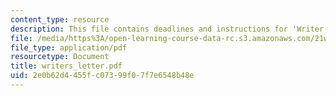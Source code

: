 ```yaml
---
content_type: resource
description: This file contains deadlines and instructions for 'Writer's Letter' assignment.
file: /media/https%3A/open-learning-course-data-rc.s3.amazonaws.com/21w-731-1-writing-and-experience-exploring-self-in-society-spring-2004/2e0b62d4455fc07399f07f7e6548b48e_writers_letter.pdf
file_type: application/pdf
resourcetype: Document
title: writers_letter.pdf
uid: 2e0b62d4-455f-c073-99f0-7f7e6548b48e
---
```

